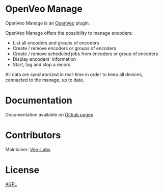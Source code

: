 # OpenVeo Manage

OpenVeo Manage is an [OpenVeo](https://github.com/veo-labs/openveo-core) plugin.

OpenVeo Manage offers the possibility to manage encoders:

- List all encoders and groups of encoders
- Create / remove encoders or groups of encoders
- Create / remove scheduled jobs from encoders or group of encoders
- Display encoders' information
- Start, tag and stop a record

All data are synchronized in real-time in order to keep all devices, connected to the manage, up to date.

# Documentation

Documentation available on [Github pages](http://veo-labs.github.io/openveo-manage/6.1.0/index.html)

# Contributors

Maintainer: [Veo-Labs](http://www.veo-labs.com/)

# License

[AGPL](http://www.gnu.org/licenses/agpl-3.0.en.html)
